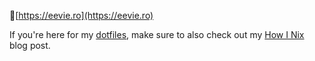 🔗[https://eevie.ro](https://eevie.ro)

If you're here for my [dotfiles](https://github.com/eviefp/dotfiles), make sure to also check out my [How I Nix](https://eevie.ro/posts/2022-01-24-how-i-nix.html) blog post.

